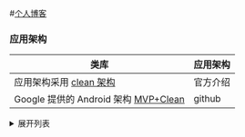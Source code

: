 #[个人博客](http://ztd328423.github.io)

### 应用架构
| 类库  | 应用架构|
|-------|---------|
|应用架构采用 [clean 架构](http://fernandocejas.com/2014/09/03/architecting-android-the-clean-way/)|官方介绍|
|Google 提供的 Android 架构 [MVP+Clean](https://github.com/googlesamples/android-architecture/tree/todo-mvp-clean)|github|

<details>
  <summary>展开列表</summary>

### 第三方库
| 类库  | 类库说明|
|-------|---------|
|[leakcanary](https://github.com/square/leakcanary)|检查内存泄露的工具|
|[compile "com.google.guava:guava:20.0"](https://github.com/google/guava) | Guava 库|
|[compile "com.jakewharton:butterknife:8.4.0" ; "com.jakewharton:butterknife-compiler:8.4.0"](https://github.com/JakeWharton/butterknife)|注解,获取视图控件的ID，可以简化代码|
|[compile 'com.android.support:design:24.2.1'](https://design.google.com/)|Google 设计库|
|[compile 'com.google.zxing:core:3.3.1'](https://github.com/zxing/zxing)|二维码|
|[compile 'org.greenrobot:eventbus:3.0.0'](https://github.com/greenrobot/EventBus)|EventBus|
|[compile 'com.alibaba:fastjson:1.2.21'](https://github.com/alibaba/fastjson)|[fastJson解析](http://blog.csdn.net/zadarrien_china/article/details/54630790)|
|[compile 'com.google.dagger:dagger:2.x'](https://github.com/google/dagger)|Dragger2依赖注入|
|[Android-PullToRefresh-master -> library](https://github.com/chrisbanes/Android-PullToRefresh)|PullToRefresh下拉刷新|
|[compile 'com.orhanobut:logger:1.15'](https://github.com/orhanobut/logger)|开源日志库Logger|
|[compile 'com.squareup.okhttp3:okhttp:3.4.2'](http://square.github.io/okhttp/)|Okhttp网络请求|
|[compile 'com.squareup.okhttp3:logging-interceptor:3.5.0'](https://github.com/square/okhttp/tree/master/okhttp-logging-interceptor)|okhttp网络日志拦截器|
|--图片加载框架--|
|[compile 'com.github.bumptech.glide:glide:3.7.0'](https://github.com/bumptech/glide)|Glide图片加载，适用于少量图片加载|
|[compile 'com.facebook.fresco:fresco:1.0.1'](https://github.com/facebook/fresco)|FaceBook出品，适用于大量图片加载|
|--数据库--|
|[Android sqlite](https://developer.android.com/training/basics/data-storage/databases.html?hl=zh-cn)|sqlite数据库|
|[classpath "io.realm:realm-gradle-plugin:2.3.0"](https://realm.io/)|Relam移动端的新型轻量数据库(ORM框架)|
|--工具类--|
|[检查网络的工具类](http://www.jianshu.com/p/fa877daf7406)|[当前连接的网络类型检测--github](https://github.com/Blankj/AndroidUtilCode/blob/master/utilcode/src/main/java/com/blankj/utilcode/utils/NetworkUtils.java)|

###Components
| 类库 |  类库说明  |
|-------|------|
|[compile 'com.roughike:bottom-bar:2.1.1'](https://github.com/roughike/BottomBar)|底部导航栏|
|[awesome-android-ui](https://github.com/wasabeef/awesome-android-ui)|UI效果实现|

###博客文章
| 文章  | 说明  |
|-------|-------|
|[Android知识梳理](https://gold.xitu.io/post/587dbaf9570c3522010e400e)|android基本知识|
|[2016 Top 10 Android Library](https://gold.xitu.io/post/587d83d4570c3522010c71b8)|优秀的安卓库|
</details>

